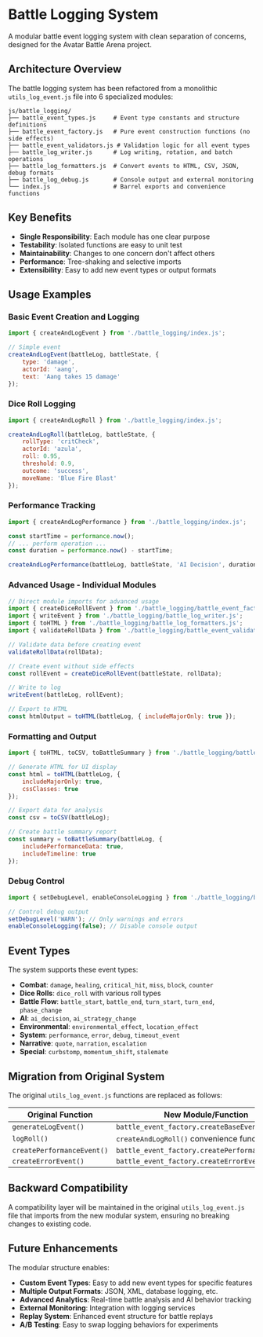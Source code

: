 # Battle Logging System

A modular battle event logging system with clean separation of concerns, designed for the Avatar Battle Arena project.

## Architecture Overview

The battle logging system has been refactored from a monolithic `utils_log_event.js` file into 6 specialized modules:

```
js/battle_logging/
├── battle_event_types.js     # Event type constants and structure definitions
├── battle_event_factory.js   # Pure event construction functions (no side effects)
├── battle_event_validators.js # Validation logic for all event types
├── battle_log_writer.js      # Log writing, rotation, and batch operations
├── battle_log_formatters.js  # Convert events to HTML, CSV, JSON, debug formats
├── battle_log_debug.js       # Console output and external monitoring
└── index.js                  # Barrel exports and convenience functions
```

## Key Benefits

- **Single Responsibility**: Each module has one clear purpose
- **Testability**: Isolated functions are easy to unit test
- **Maintainability**: Changes to one concern don't affect others
- **Performance**: Tree-shaking and selective imports
- **Extensibility**: Easy to add new event types or output formats

## Usage Examples

### Basic Event Creation and Logging

```javascript
import { createAndLogEvent } from './battle_logging/index.js';

// Simple event
createAndLogEvent(battleLog, battleState, {
    type: 'damage',
    actorId: 'aang',
    text: 'Aang takes 15 damage'
});
```

### Dice Roll Logging

```javascript
import { createAndLogRoll } from './battle_logging/index.js';

createAndLogRoll(battleLog, battleState, {
    rollType: 'critCheck',
    actorId: 'azula',
    roll: 0.95,
    threshold: 0.9,
    outcome: 'success',
    moveName: 'Blue Fire Blast'
});
```

### Performance Tracking

```javascript
import { createAndLogPerformance } from './battle_logging/index.js';

const startTime = performance.now();
// ... perform operation ...
const duration = performance.now() - startTime;

createAndLogPerformance(battleLog, battleState, 'AI Decision', duration);
```

### Advanced Usage - Individual Modules

```javascript
// Direct module imports for advanced usage
import { createDiceRollEvent } from './battle_logging/battle_event_factory.js';
import { writeEvent } from './battle_logging/battle_log_writer.js';
import { toHTML } from './battle_logging/battle_log_formatters.js';
import { validateRollData } from './battle_logging/battle_event_validators.js';

// Validate data before creating event
validateRollData(rollData);

// Create event without side effects
const rollEvent = createDiceRollEvent(battleState, rollData);

// Write to log
writeEvent(battleLog, rollEvent);

// Export to HTML
const htmlOutput = toHTML(battleLog, { includeMajorOnly: true });
```

### Formatting and Output

```javascript
import { toHTML, toCSV, toBattleSummary } from './battle_logging/battle_log_formatters.js';

// Generate HTML for UI display
const html = toHTML(battleLog, { 
    includeMajorOnly: true,
    cssClasses: true 
});

// Export data for analysis
const csv = toCSV(battleLog);

// Create battle summary report
const summary = toBattleSummary(battleLog, {
    includePerformanceData: true,
    includeTimeline: true
});
```

### Debug Control

```javascript
import { setDebugLevel, enableConsoleLogging } from './battle_logging/battle_log_debug.js';

// Control debug output
setDebugLevel('WARN'); // Only warnings and errors
enableConsoleLogging(false); // Disable console output
```

## Event Types

The system supports these event types:

- **Combat**: `damage`, `healing`, `critical_hit`, `miss`, `block`, `counter`
- **Dice Rolls**: `dice_roll` with various roll types
- **Battle Flow**: `battle_start`, `battle_end`, `turn_start`, `turn_end`, `phase_change`
- **AI**: `ai_decision`, `ai_strategy_change`
- **Environmental**: `environmental_effect`, `location_effect`
- **System**: `performance`, `error`, `debug`, `timeout_event`
- **Narrative**: `quote`, `narration`, `escalation`
- **Special**: `curbstomp`, `momentum_shift`, `stalemate`

## Migration from Original System

The original `utils_log_event.js` functions are replaced as follows:

| Original Function | New Module/Function |
|-------------------|-------------------|
| `generateLogEvent()` | `battle_event_factory.createBaseEvent()` |
| `logRoll()` | `createAndLogRoll()` convenience function |
| `createPerformanceEvent()` | `battle_event_factory.createPerformanceEvent()` |
| `createErrorEvent()` | `battle_event_factory.createErrorEvent()` |

## Backward Compatibility

A compatibility layer will be maintained in the original `utils_log_event.js` file that imports from the new modular system, ensuring no breaking changes to existing code.

## Future Enhancements

The modular structure enables:

- **Custom Event Types**: Easy to add new event types for specific features
- **Multiple Output Formats**: JSON, XML, database logging, etc.
- **Advanced Analytics**: Real-time battle analysis and AI behavior tracking
- **External Monitoring**: Integration with logging services
- **Replay System**: Enhanced event structure for battle replays
- **A/B Testing**: Easy to swap logging behaviors for experiments 